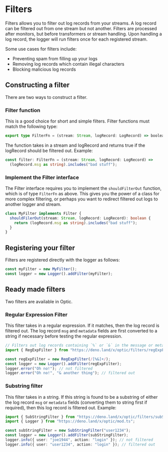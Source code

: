 # Filters

Filters allows you to filter out log records from your streams. A log record can
be filtered out from one stream but not another. Filters are processed after
monitors, but before transformers or stream handling. Upon handling a log
record, the logger will run filters once for each registered stream.

Some use cases for filters include:

- Preventing spam from filling up your logs
- Removing log records which contain illegal characters
- Blocking malicious log records

## Constructing a filter

There are two ways to construct a filter.

### Filter function

This is a good choice for short and simple filters. Filter functions must match
the following type:

```typescript
export type FilterFn = (stream: Stream, logRecord: LogRecord) => boolean;
```

The function takes in a stream and logRecord and returns true if the logRecord
should be filtered out. Example:

```typescript
const filter: FilterFn = (stream: Stream, logRecord: LogRecord) =>
  (logRecord.msg as string).includes("bad stuff");
```

### Implement the Filter interface

The Filter interface requires you to implement the `shouldFilterOut` function,
which is of type `FilterFn` as above. This gives you the power of a class for
more complex filtering, or perhaps you want to redirect filtered out logs to
another logger and stream.

```typescript
class MyFilter implements Filter {
  shouldFilerOut(stream: Stream, logRecord: LogRecord): boolean {
    return (logRecord.msg as string).includes("bad stuff");
  }
}
```

## Registering your filter

Filters are registered directly with the logger as follows:

```typescript
const myFilter = new MyFilter();
const logger = new Logger().addFilter(myFilter);
```

## Ready made filters

Two filters are available in Optic.

### Regular Expression Filter

This filter takes in a regular expression. If it matches, then the log record is
filtered out. The log record `msg` and `metadata` fields are first converted to
a string if necessary before testing the regular expression.

```typescript
// Filters out log records containing `%` or `&` in the message or metadata
import { RegExpFilter } from "https://deno.land/x/optic/filters/regExpFilter.ts";

const regExpFilter = new RegExpFilter(/[%&]+/);
const logger = new Logger().addFilter(regExpFilter);
logger.error("Oh no!"); // not filtered
logger.error("Oh no!", "& another thing"); // filtered out
```

### Substring filter

This filter takes in a string. If this string is found to be a substring of
either the log record `msg` or `metadata` fields (converting them to string
first if required), then this log record is filtered out. Example:

```typescript
import { SubStringFilter } from "https://deno.land/x/optic/filters/subStringFilter.ts";
import { Logger } from "https://deno.land/x/optic/mod.ts";

const subStringFilter = new SubStringFilter("user1234");
const logger = new Logger().addFilter(subStringFilter);
logger.info({ user: "joe1944", action: "login" }); // not filtered
logger.info({ user: "user1234", action: "login" }); // filtered out
```
